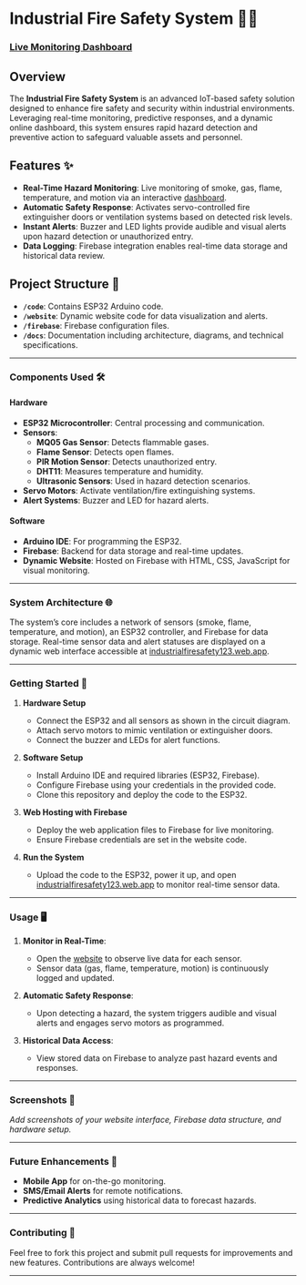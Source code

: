 # Industrial Fire Safety System 🚨🔥

### [Live Monitoring Dashboard](https://industrialfiresafety123.web.app/)

## Overview
The **Industrial Fire Safety System** is an advanced IoT-based safety solution designed to enhance fire safety and security within industrial environments. Leveraging real-time monitoring, predictive responses, and a dynamic online dashboard, this system ensures rapid hazard detection and preventive action to safeguard valuable assets and personnel.

## Features ✨
- **Real-Time Hazard Monitoring**: Live monitoring of smoke, gas, flame, temperature, and motion via an interactive [dashboard](https://industrialfiresafety123.web.app/).
- **Automatic Safety Response**: Activates servo-controlled fire extinguisher doors or ventilation systems based on detected risk levels.
- **Instant Alerts**: Buzzer and LED lights provide audible and visual alerts upon hazard detection or unauthorized entry.
- **Data Logging**: Firebase integration enables real-time data storage and historical data review.

## Project Structure 📂
- **`/code`**: Contains ESP32 Arduino code.
- **`/website`**: Dynamic website code for data visualization and alerts.
- **`/firebase`**: Firebase configuration files.
- **`/docs`**: Documentation including architecture, diagrams, and technical specifications.

---

### Components Used 🛠️
#### Hardware
- **ESP32 Microcontroller**: Central processing and communication.
- **Sensors**:
  - **MQ05 Gas Sensor**: Detects flammable gases.
  - **Flame Sensor**: Detects open flames.
  - **PIR Motion Sensor**: Detects unauthorized entry.
  - **DHT11**: Measures temperature and humidity.
  - **Ultrasonic Sensors**: Used in hazard detection scenarios.
- **Servo Motors**: Activate ventilation/fire extinguishing systems.
- **Alert Systems**: Buzzer and LED for hazard alerts.

#### Software
- **Arduino IDE**: For programming the ESP32.
- **Firebase**: Backend for data storage and real-time updates.
- **Dynamic Website**: Hosted on Firebase with HTML, CSS, JavaScript for visual monitoring.

---

### System Architecture 🌐
The system’s core includes a network of sensors (smoke, flame, temperature, and motion), an ESP32 controller, and Firebase for data storage. Real-time sensor data and alert statuses are displayed on a dynamic web interface accessible at [industrialfiresafety123.web.app](https://industrialfiresafety123.web.app/).

---

### Getting Started 🚀
1. **Hardware Setup**
   - Connect the ESP32 and all sensors as shown in the circuit diagram.
   - Attach servo motors to mimic ventilation or extinguisher doors.
   - Connect the buzzer and LEDs for alert functions.

2. **Software Setup**
   - Install Arduino IDE and required libraries (ESP32, Firebase).
   - Configure Firebase using your credentials in the provided code.
   - Clone this repository and deploy the code to the ESP32.

3. **Web Hosting with Firebase**
   - Deploy the web application files to Firebase for live monitoring.
   - Ensure Firebase credentials are set in the website code.

4. **Run the System**
   - Upload the code to the ESP32, power it up, and open [industrialfiresafety123.web.app](https://industrialfiresafety123.web.app/) to monitor real-time sensor data.

---

### Usage 🖥️
1. **Monitor in Real-Time**:
   - Open the [website](https://industrialfiresafety123.web.app/) to observe live data for each sensor.
   - Sensor data (gas, flame, temperature, motion) is continuously logged and updated.

2. **Automatic Safety Response**:
   - Upon detecting a hazard, the system triggers audible and visual alerts and engages servo motors as programmed.

3. **Historical Data Access**:
   - View stored data on Firebase to analyze past hazard events and responses.

---

### Screenshots 📸
*Add screenshots of your website interface, Firebase data structure, and hardware setup.*

---

### Future Enhancements 🌟
- **Mobile App** for on-the-go monitoring.
- **SMS/Email Alerts** for remote notifications.
- **Predictive Analytics** using historical data to forecast hazards.

---

### Contributing 🤝
Feel free to fork this project and submit pull requests for improvements and new features. Contributions are always welcome!

---
